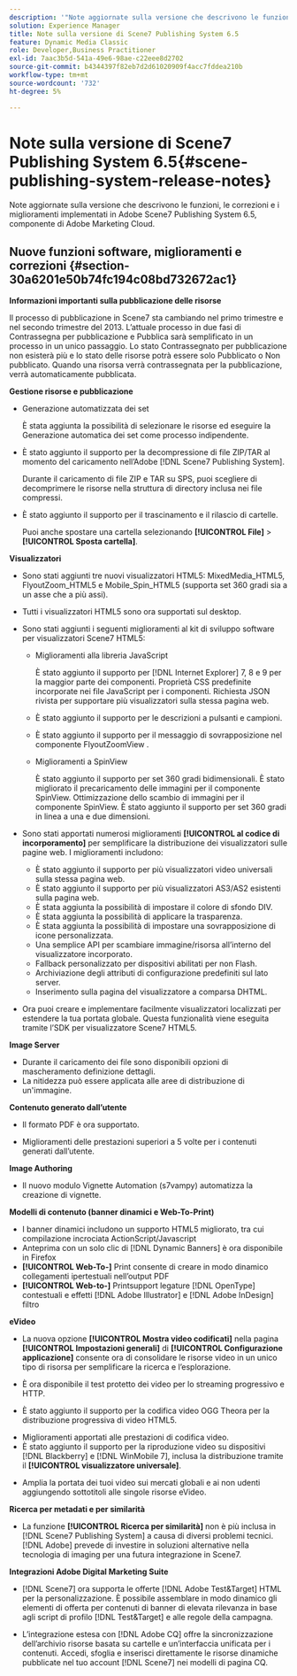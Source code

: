 ```yaml
---
description: '"Note aggiornate sulla versione che descrivono le funzioni, le correzioni e i miglioramenti implementati in Adobe Scene7 Publishing System 6.5, componente della soluzione Adobe Experience Manager di Adobe Marketing Cloud."'
solution: Experience Manager
title: Note sulla versione di Scene7 Publishing System 6.5
feature: Dynamic Media Classic
role: Developer,Business Practitioner
exl-id: 7aac3b5d-541a-49e6-98ae-c22eee8d2702
source-git-commit: b4344397f82eb7d2d61020909f4acc7fddea210b
workflow-type: tm+mt
source-wordcount: '732'
ht-degree: 5%

---
```


# Note sulla versione di Scene7 Publishing System 6.5{#scene-publishing-system-release-notes}

Note aggiornate sulla versione che descrivono le funzioni, le correzioni e i miglioramenti implementati in Adobe Scene7 Publishing System 6.5, componente di Adobe Marketing Cloud.

## Nuove funzioni software, miglioramenti e correzioni {#section-30a6201e50b74fc194c08bd732672ac1}

**Informazioni importanti sulla pubblicazione delle risorse**

Il processo di pubblicazione in Scene7 sta cambiando nel primo trimestre e nel secondo trimestre del 2013. L’attuale processo in due fasi di Contrassegna per pubblicazione e Pubblica sarà semplificato in un processo in un unico passaggio. Lo stato Contrassegnato per pubblicazione non esisterà più e lo stato delle risorse potrà essere solo Pubblicato o Non pubblicato. Quando una risorsa verrà contrassegnata per la pubblicazione, verrà automaticamente pubblicata. 

**Gestione risorse e pubblicazione**

* Generazione automatizzata dei set

   È stata aggiunta la possibilità di selezionare le risorse ed eseguire la Generazione automatica dei set come processo indipendente.
* È stato aggiunto il supporto per la decompressione di file ZIP/TAR al momento del caricamento nell’Adobe [!DNL Scene7 Publishing System].

   Durante il caricamento di file ZIP e TAR su SPS, puoi scegliere di decomprimere le risorse nella struttura di directory inclusa nei file compressi.

* È stato aggiunto il supporto per il trascinamento e il rilascio di cartelle.

   Puoi anche spostare una cartella selezionando **[!UICONTROL File]** > **[!UICONTROL Sposta cartella]**.

**Visualizzatori**

* Sono stati aggiunti tre nuovi visualizzatori HTML5: MixedMedia_HTML5, FlyoutZoom_HTML5 e Mobile_Spin_HTML5 (supporta set 360 gradi sia a un asse che a più assi).

<!-- 
  [More information](http://help.adobe.com/en_US/scene7/using/WS6E593DEA-7D81-4cd6-84B0-85E8BB274176.html#WS1c46793299cf21d77e926d1613177f0a020-8000.html).  -->
* Tutti i visualizzatori HTML5 sono ora supportati sul desktop.

<!--   [More information](http://help.adobe.com/en_US/scene7/using/WS6E593DEA-7D81-4cd6-84B0-85E8BB274176.html#WS1c46793299cf21d77e926d1613177f0a020-8000.html). -->
* Sono stati aggiunti i seguenti miglioramenti al kit di sviluppo software per visualizzatori Scene7 HTML5:

   * Miglioramenti alla libreria JavaScript

      È stato aggiunto il supporto per [!DNL Internet Explorer] 7, 8 e 9 per la maggior parte dei componenti. Proprietà CSS predefinite incorporate nei file JavaScript per i componenti. Richiesta JSON rivista per supportare più visualizzatori sulla stessa pagina web.

   * È stato aggiunto il supporto per le descrizioni a pulsanti e campioni.
   * È stato aggiunto il supporto per il messaggio di sovrapposizione nel componente FlyoutZoomView .
   * Miglioramenti a SpinView

      È stato aggiunto il supporto per set 360 gradi bidimensionali. È stato migliorato il precaricamento delle immagini per il componente SpinView. Ottimizzazione dello scambio di immagini per il componente SpinView. È stato aggiunto il supporto per set 360 gradi in linea a una e due dimensioni.

* Sono stati apportati numerosi miglioramenti **[!UICONTROL al codice di incorporamento]** per semplificare la distribuzione dei visualizzatori sulle pagine web. I miglioramenti includono:

   * È stato aggiunto il supporto per più visualizzatori video universali sulla stessa pagina web.
   * È stato aggiunto il supporto per più visualizzatori AS3/AS2 esistenti sulla pagina web.
   * È stata aggiunta la possibilità di impostare il colore di sfondo DIV.
   * È stata aggiunta la possibilità di applicare la trasparenza.
   * È stata aggiunta la possibilità di impostare una sovrapposizione di icone personalizzata.
   * Una semplice API per scambiare immagine/risorsa all’interno del visualizzatore incorporato.
   * Fallback personalizzato per dispositivi abilitati per non Flash.
   * Archiviazione degli attributi di configurazione predefiniti sul lato server.
   * Inserimento sulla pagina del visualizzatore a comparsa DHTML.

* Ora puoi creare e implementare facilmente visualizzatori localizzati per estendere la tua portata globale. Questa funzionalità viene eseguita tramite l’SDK per visualizzatore Scene7 HTML5.

**Image Server**

* Durante il caricamento dei file sono disponibili opzioni di mascheramento definizione dettagli.
* La nitidezza può essere applicata alle aree di distribuzione di un&#39;immagine.

**Contenuto generato dall’utente**

* Il formato PDF è ora supportato.

<!--   [More information](http://help.adobe.com/en_US/scene7/using/WSe8b0455615e2dc47-2df907a712f31201b35-8000.html).  -->
* Miglioramenti delle prestazioni superiori a 5 volte per i contenuti generati dall’utente.

**Image Authoring**

* Il nuovo modulo Vignette Automation (s7vampy) automatizza la creazione di vignette.

**Modelli di contenuto (banner dinamici e Web-To-Print)**

* I banner dinamici includono un supporto HTML5 migliorato, tra cui compilazione incrociata ActionScript/Javascript
* Anteprima con un solo clic di [!DNL Dynamic Banners] è ora disponibile in Firefox
* **[!UICONTROL Web-To-]** Print consente di creare in modo dinamico collegamenti ipertestuali nell’output PDF
* **[!UICONTROL Web-to-]** Printsupport legature  [!DNL OpenType] contestuali e effetti  [!DNL Adobe Illustrator] e  [!DNL Adobe InDesign] filtro

**eVideo**

* La nuova opzione **[!UICONTROL Mostra video codificati]** nella pagina **[!UICONTROL Impostazioni generali]** di **[!UICONTROL Configurazione applicazione]** consente ora di consolidare le risorse video in un unico tipo di risorsa per semplificare la ricerca e l’esplorazione.

<!--   [More information](http://help.adobe.com/en_US/scene7/using/WSCCBA9D3A-06A3-4f29-AF6B-36CBB2A655F1.html).  -->

* È ora disponibile il test protetto dei video per lo streaming progressivo e HTTP.

<!--   [More information](http://help.adobe.com/en_US/scene7/using/WSd968ca97bf01df72-5efde3a123268dd80f5-8000.html). -->
* È stato aggiunto il supporto per la codifica video OGG Theora per la distribuzione progressiva di video HTML5.

<!--   [More information](http://help.adobe.com/en_US/scene7/using/WSE86ACF2B-BD50-4c48-A1D7-9CD4405B62D0.html#WS1c46793299cf21d7-39fae9c1131ba8968f7-7fff.html). -->
* Miglioramenti apportati alle prestazioni di codifica video.
* È stato aggiunto il supporto per la riproduzione video su dispositivi [!DNL Blackberry] e [!DNL WinMobile 7], inclusa la distribuzione tramite il **[!UICONTROL visualizzatore universale]**.

<!--   [More information](http://help.adobe.com/en_US/scene7/using/WS6E593DEA-7D81-4cd6-84B0-85E8BB274176.html#WS1c46793299cf21d77e926d1613177f0a020-8000.html) or the [eVideo chapter](http://help.adobe.com/en_US/scene7/using/WS53492AE1-6029-45d8-BF80-F4B5CF33EB08.html). -->

* Amplia la portata dei tuoi video sui mercati globali e ai non udenti aggiungendo sottotitoli alle singole risorse eVideo.

<!--   See [More information](http://help.adobe.com/en_US/scene7/using/WS98ca2e6790647c06-6f6f53e137b959f094-8000.html). -->

**Ricerca per metadati e per similarità**

* La funzione **[!UICONTROL Ricerca per similarità]** non è più inclusa in [!DNL Scene7 Publishing System] a causa di diversi problemi tecnici. [!DNL Adobe] prevede di investire in soluzioni alternative nella tecnologia di imaging per una futura integrazione in Scene7.

**Integrazioni Adobe Digital Marketing Suite**

* [!DNL Scene7] ora supporta le offerte  [!DNL Adobe Test&Target] HTML per la personalizzazione. È possibile assemblare in modo dinamico gli elementi di offerta per contenuti di banner di elevata rilevanza in base agli script di profilo [!DNL Test&Target] e alle regole della campagna.

* L’integrazione estesa con [!DNL Adobe CQ] offre la sincronizzazione dell’archivio risorse basata su cartelle e un’interfaccia unificata per i contenuti. Accedi, sfoglia e inserisci direttamente le risorse dinamiche pubblicate nel tuo account [!DNL Scene7] nei modelli di pagina CQ.
